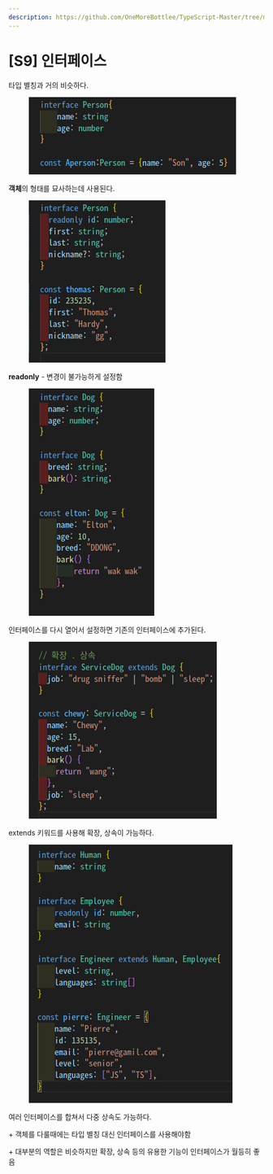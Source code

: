 ```yaml
---
description: https://github.com/OneMoreBottlee/TypeScript-Master/tree/main/S9
---
```


# \[S9] 인터페이스

타입 별칭과 거의 비슷하다.

<figure><img src="../../../.gitbook/assets/image (54).png" alt=""><figcaption></figcaption></figure>

**객체**의 형태를 묘사하는데 사용된다.

<figure><img src="../../../.gitbook/assets/image (65).png" alt=""><figcaption></figcaption></figure>

**readonly** - 변경이 불가능하게 설정함

<figure><img src="../../../.gitbook/assets/image (105).png" alt=""><figcaption></figcaption></figure>

인터페이스를 다시 열어서 설정하면 기존의 인터페이스에 추가된다.

<figure><img src="../../../.gitbook/assets/image (85).png" alt=""><figcaption></figcaption></figure>

extends 키워드를 사용해 확장, 상속이 가능하다.

<figure><img src="../../../.gitbook/assets/image (43).png" alt=""><figcaption></figcaption></figure>

여러 인터페이스를 합쳐서 다중 상속도 가능하다.



\+ 객체를 다룰때에는 타입 별칭 대신 인터페이스를 사용해야함

\+ 대부분의 역할은 비슷하지만 확장, 상속 등의 유용한 기능이 인터페이스가 월등히 좋음
